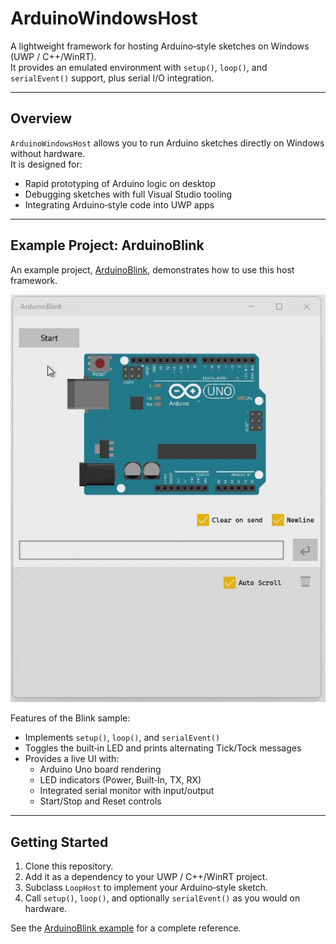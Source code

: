 # ArduinoWindowsHost

A lightweight framework for hosting Arduino‑style sketches on Windows (UWP / C++/WinRT).  
It provides an emulated environment with `setup()`, `loop()`, and `serialEvent()` support, plus serial I/O integration.

---

## Overview

`ArduinoWindowsHost` allows you to run Arduino sketches directly on Windows without hardware.  
It is designed for:

- Rapid prototyping of Arduino logic on desktop
- Debugging sketches with full Visual Studio tooling
- Integrating Arduino‑style code into UWP apps

---

## Example Project: ArduinoBlink

An example project, [ArduinoBlink](https://github.com/GitMoDu/ArduinoBlink), demonstrates how to use this host framework.

![ArduinoBlink demo](Examples/ArduinoBlink/media/ArduinoBlinkWinRT.gif)

Features of the Blink sample:

- Implements `setup()`, `loop()`, and `serialEvent()`
- Toggles the built‑in LED and prints alternating Tick/Tock messages
- Provides a live UI with:
  - Arduino Uno board rendering
  - LED indicators (Power, Built‑In, TX, RX)
  - Integrated serial monitor with input/output
  - Start/Stop and Reset controls

---

## Getting Started

1. Clone this repository.
2. Add it as a dependency to your UWP / C++/WinRT project.
3. Subclass `LoopHost` to implement your Arduino‑style sketch.
4. Call `setup()`, `loop()`, and optionally `serialEvent()` as you would on hardware.

See the [ArduinoBlink example](https://github.com/GitMoDu/ArduinoBlink) for a complete reference.

